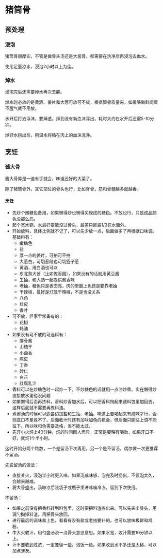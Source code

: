 # 猪筒骨

## 预处理

### 浸泡

猪筒骨很厚实，不管是做骨头汤还是大酱骨，都需要在洗净后再浸泡去血水。

使用足量凉水，浸泡2小时以上为佳。

### 焯水

浸泡完后还需要焯水再次去腥。

焯水时必放的是黄酒。姜片和大葱可放可不放，根据筒骨质量来，如果够新鲜闻着不腥气就不用放。

水开后打去浮沫，要焯透，焯到没有新血沫浮出。耗时大约在水开后还需5-10分钟。

焯好水捞出后，用温水将粘在肉上的血沫洗净。

## 烹饪

### 酱大骨

酱大骨算是一道有手就会，味道还好的大菜了。

除了猪筒骨外，其它部位的骨头也行，比如脊骨，筋和骨髓越多就越香。

#### 烹饪

- 先炒个嫩糖色备用，如果懒得炒也懒得买现成的糖色。不放也行，只是成品颜色没那么亮。
- 起个宽水锅，水最好要能没过骨头，最差只能露1/3在水面外。
- 开始放料，具体比例就不记了，可以先少放一点，后面做多了再根据口味调。基础料有：
  - 嫩糖色
  - 盐
  - 厚一点的姜片，可拍可不拍
  - 大葱白，可切葱段也可切签子葱
  - 黄酒，用白酒也可以
  - 东北熟大酱（比如佐香园），如果没有的话就用黄豆酱
  - 生抽，和大熟一起提供酱香味
  - 老抽，糖色只是表面亮，肉的里面上色还是要靠老抽
  - 干辣椒，最好是灯笼干辣椒，不是也没关系
  - 八角
  - 桂皮
  - 香叶
- 可不放，但家里常备有的：
  - 花椒
  - 蚝油
- 如果没有可不放的可选料有：
  - 排骨酱
  - 山楂干
  - 小茴香
  - 陈皮
  - 丁香
  - 砂仁
  - 白芷
  - 红腐乳汁
- 香料可以在炒糖色时一起炒一下。不炒糖色的话就用一点油炒香。实在懒得炒直接放水里也没问题
- 如果懒得后面再拣料，香料炒香加水后，可以把香料掏起来装料包里加回去，这样后面就不需要再拣料渣。
- 煮酱汤的时候可以边尝边加盐和生抽、老抽。味道上要喝起来有咸味才行，否则底口不足救不了。后面收汁时还有加味加色的机会，但后面只能往上调不能往下。所以味和色需要及格，但不能太过，
- 先开小火炖上40分钟。炖的时间因人而异，正常是要略有嚼劲，如果牙口不好，就炖1个半小时。

这时开始分两个路数，一个是留汤下次再用，另一个是不留汤。偶尔做一次更推荐不留汤。

先说留汤的做法：
- 直接关火，浸泡半小时更入味。如果汤咸味够，泡完及时捞出，不要泡太久，会越来越咸。
- 将大骨盛出，汤晾凉后装袋子或瓶子里进冰箱冷冻，留到下次使用。

不留汤：
- 如果之前没有把香料转到料包里，这时要把料渣拣出来。可以先夹出骨头，用漏勺掏掉料渣，再把骨头放回。
- 进行最后的调味和上色，看看有没有盐或老抽要补的。也可以放味极鲜和鸡粉。
- 中大火收汁，用勺盛汤浇一浇骨头意思意思。如果水宽，收汁需要10分钟以上。
- 汁不要收到过浓，一定要留一些，泡饭一绝。如果收到水不多还是太稀，可以加点薄芡。
